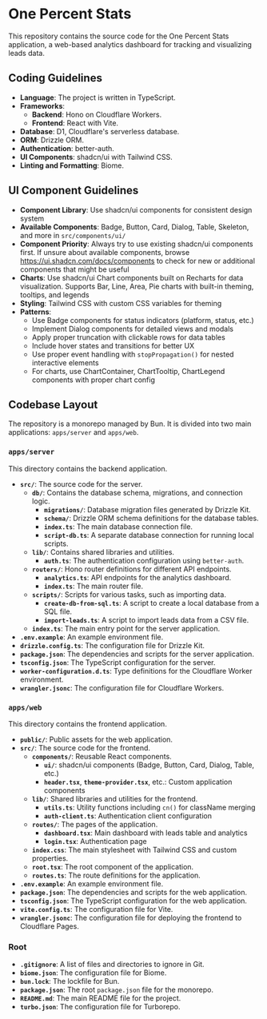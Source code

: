 # One Percent Stats

This repository contains the source code for the One Percent Stats application, a web-based analytics dashboard for tracking and visualizing leads data.

## Coding Guidelines

- **Language**: The project is written in TypeScript.
- **Frameworks**:
  - **Backend**: Hono on Cloudflare Workers.
  - **Frontend**: React with Vite.
- **Database**: D1, Cloudflare's serverless database.
- **ORM**: Drizzle ORM.
- **Authentication**: better-auth.
- **UI Components**: shadcn/ui with Tailwind CSS.
- **Linting and Formatting**: Biome.

## UI Component Guidelines

- **Component Library**: Use shadcn/ui components for consistent design system
- **Available Components**: Badge, Button, Card, Dialog, Table, Skeleton, and more in `src/components/ui/`
- **Component Priority**: Always try to use existing shadcn/ui components first. If unsure about available components, browse https://ui.shadcn.com/docs/components to check for new or additional components that might be useful
- **Charts**: Use shadcn/ui Chart components built on Recharts for data visualization. Supports Bar, Line, Area, Pie charts with built-in theming, tooltips, and legends
- **Styling**: Tailwind CSS with custom CSS variables for theming
- **Patterns**:
  - Use Badge components for status indicators (platform, status, etc.)
  - Implement Dialog components for detailed views and modals
  - Apply proper truncation with clickable rows for data tables
  - Include hover states and transitions for better UX
  - Use proper event handling with `stopPropagation()` for nested interactive elements
  - For charts, use ChartContainer, ChartTooltip, ChartLegend components with proper chart config

## Codebase Layout

The repository is a monorepo managed by Bun. It is divided into two main applications: `apps/server` and `apps/web`.

### `apps/server`

This directory contains the backend application.

- **`src/`**: The source code for the server.
  - **`db/`**: Contains the database schema, migrations, and connection logic.
    - **`migrations/`**: Database migration files generated by Drizzle Kit.
    - **`schema/`**: Drizzle ORM schema definitions for the database tables.
    - **`index.ts`**: The main database connection file.
    - **`script-db.ts`**: A separate database connection for running local scripts.
  - **`lib/`**: Contains shared libraries and utilities.
    - **`auth.ts`**: The authentication configuration using `better-auth`.
  - **`routers/`**: Hono router definitions for different API endpoints.
    - **`analytics.ts`**: API endpoints for the analytics dashboard.
    - **`index.ts`**: The main router file.
  - **`scripts/`**: Scripts for various tasks, such as importing data.
    - **`create-db-from-sql.ts`**: A script to create a local database from a SQL file.
    - **`import-leads.ts`**: A script to import leads data from a CSV file.
  - **`index.ts`**: The main entry point for the server application.
- **`.env.example`**: An example environment file.
- **`drizzle.config.ts`**: The configuration file for Drizzle Kit.
- **`package.json`**: The dependencies and scripts for the server application.
- **`tsconfig.json`**: The TypeScript configuration for the server.
- **`worker-configuration.d.ts`**: Type definitions for the Cloudflare Worker environment.
- **`wrangler.jsonc`**: The configuration file for Cloudflare Workers.

### `apps/web`

This directory contains the frontend application.

- **`public/`**: Public assets for the web application.
- **`src/`**: The source code for the frontend.
  - **`components/`**: Reusable React components.
    - **`ui/`**: shadcn/ui components (Badge, Button, Card, Dialog, Table, etc.)
    - **`header.tsx`**, **`theme-provider.tsx`**, etc.: Custom application components
  - **`lib/`**: Shared libraries and utilities for the frontend.
    - **`utils.ts`**: Utility functions including `cn()` for className merging
    - **`auth-client.ts`**: Authentication client configuration
  - **`routes/`**: The pages of the application.
    - **`dashboard.tsx`**: Main dashboard with leads table and analytics
    - **`login.tsx`**: Authentication page
  - **`index.css`**: The main stylesheet with Tailwind CSS and custom properties.
  - **`root.tsx`**: The root component of the application.
  - **`routes.ts`**: The route definitions for the application.
- **`.env.example`**: An example environment file.
- **`package.json`**: The dependencies and scripts for the web application.
- **`tsconfig.json`**: The TypeScript configuration for the web application.
- **`vite.config.ts`**: The configuration file for Vite.
- **`wrangler.jsonc`**: The configuration file for deploying the frontend to Cloudflare Pages.

### Root

- **`.gitignore`**: A list of files and directories to ignore in Git.
- **`biome.json`**: The configuration file for Biome.
- **`bun.lock`**: The lockfile for Bun.
- **`package.json`**: The root `package.json` file for the monorepo.
- **`README.md`**: The main README file for the project.
- **`turbo.json`**: The configuration file for Turborepo.

